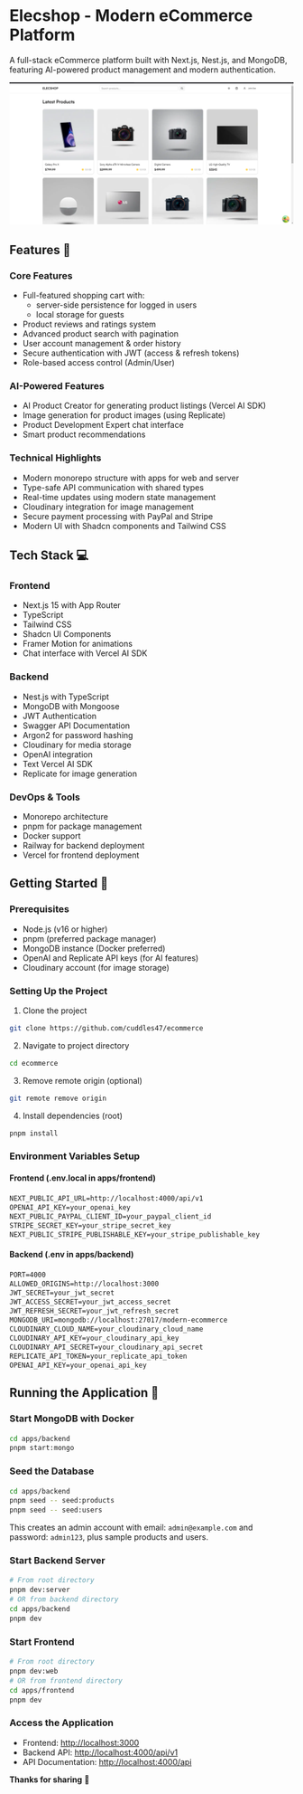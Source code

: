 # Elecshop - Modern eCommerce Platform

A full-stack eCommerce platform built with Next.js, Nest.js, and MongoDB, featuring AI-powered product management and modern authentication.

![Elecshop preview image](./apps/frontend/public/images/preview.png)

## Features 🚀

### Core Features
- Full-featured shopping cart with:
  - server-side persistence for logged in users
  - local storage for guests
- Product reviews and ratings system
- Advanced product search with pagination
- User account management & order history
- Secure authentication with JWT (access & refresh tokens)
- Role-based access control (Admin/User)

### AI-Powered Features
- AI Product Creator for generating product listings (Vercel AI SDK)
- Image generation for product images (using Replicate)
- Product Development Expert chat interface
- Smart product recommendations

### Technical Highlights
- Modern monorepo structure with apps for web and server
- Type-safe API communication with shared types
- Real-time updates using modern state management
- Cloudinary integration for image management
- Secure payment processing with PayPal and Stripe
- Modern UI with Shadcn components and Tailwind CSS

## Tech Stack 💻

### Frontend
- Next.js 15 with App Router
- TypeScript
- Tailwind CSS
- Shadcn UI Components
- Framer Motion for animations
- Chat interface with Vercel AI SDK

### Backend
- Nest.js with TypeScript
- MongoDB with Mongoose
- JWT Authentication
- Swagger API Documentation
- Argon2 for password hashing
- Cloudinary for media storage
- OpenAI integration
- Text Vercel AI SDK
- Replicate for image generation

### DevOps & Tools
- Monorepo architecture
- pnpm for package management
- Docker support
- Railway for backend deployment
- Vercel for frontend deployment

## Getting Started 🏃

### Prerequisites
- Node.js (v16 or higher)
- pnpm (preferred package manager)
- MongoDB instance (Docker preferred)
- OpenAI and Replicate API keys (for AI features)
- Cloudinary account (for image storage)

### Setting Up the Project

1. Clone the project

```bash
git clone https://github.com/cuddles47/ecommerce
```

2. Navigate to project directory

```bash
cd ecommerce
```

3. Remove remote origin (optional)

```bash
git remote remove origin
```

4. Install dependencies (root)

```bash
pnpm install
```

### Environment Variables Setup

#### Frontend (.env.local in apps/frontend)

```
NEXT_PUBLIC_API_URL=http://localhost:4000/api/v1
OPENAI_API_KEY=your_openai_key
NEXT_PUBLIC_PAYPAL_CLIENT_ID=your_paypal_client_id
STRIPE_SECRET_KEY=your_stripe_secret_key
NEXT_PUBLIC_STRIPE_PUBLISHABLE_KEY=your_stripe_publishable_key
```

#### Backend (.env in apps/backend)

```
PORT=4000
ALLOWED_ORIGINS=http://localhost:3000
JWT_SECRET=your_jwt_secret
JWT_ACCESS_SECRET=your_jwt_access_secret
JWT_REFRESH_SECRET=your_jwt_refresh_secret
MONGODB_URI=mongodb://localhost:27017/modern-ecommerce
CLOUDINARY_CLOUD_NAME=your_cloudinary_cloud_name
CLOUDINARY_API_KEY=your_cloudinary_api_key
CLOUDINARY_API_SECRET=your_cloudinary_api_secret
REPLICATE_API_TOKEN=your_replicate_api_token
OPENAI_API_KEY=your_openai_api_key
```

## Running the Application 🚀

### Start MongoDB with Docker
```bash
cd apps/backend
pnpm start:mongo
```

### Seed the Database
```bash
cd apps/backend
pnpm seed -- seed:products
pnpm seed -- seed:users
```
This creates an admin account with email: `admin@example.com` and password: `admin123`, plus sample products and users.

### Start Backend Server
```bash
# From root directory
pnpm dev:server
# OR from backend directory
cd apps/backend
pnpm dev
```

### Start Frontend
```bash
# From root directory
pnpm dev:web
# OR from frontend directory
cd apps/frontend
pnpm dev
```

### Access the Application
- Frontend: [http://localhost:3000](http://localhost:3000)
- Backend API: [http://localhost:4000/api/v1](http://localhost:4000/api/v1)
- API Documentation: [http://localhost:4000/api](http://localhost:4000/api)


**Thanks for sharing** 🚀

